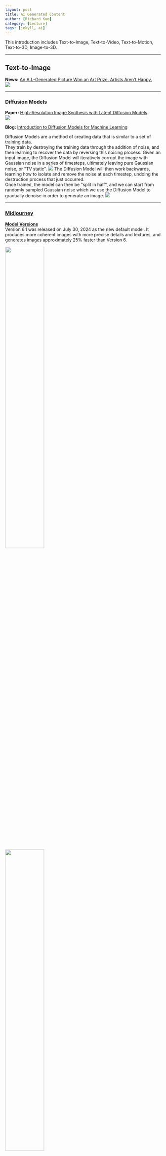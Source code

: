 ```yaml
---
layout: post
title: AI Generated Content
author: [Richard Kuo]
category: [Lecture]
tags: [jekyll, ai]
---
```


This introduction includes Text-to-Image, Text-to-Video, Text-to-Motion, Text-to-3D, Image-to-3D.

---
## Text-to-Image
**News:** [An A.I.-Generated Picture Won an Art Prize. Artists Aren’t Happy.](https://www.nytimes.com/2022/09/02/technology/ai-artificial-intelligence-artists.html)<br>
![](https://static01.nyt.com/images/2022/09/01/business/00roose-1/merlin_212276709_3104aef5-3dc4-4288-bb44-9e5624db0b37-superJumbo.jpg?quality=75&auto=webp)

---
### Diffusion Models
**Paper:** [High-Resolution Image Synthesis with Latent Diffusion Models](https://arxiv.org/abs/2112.10752)<br>
![](https://miro.medium.com/v2/resize:fit:720/format:webp/0*rW_y1kjruoT9BSO0.png)

**Blog:** [Introduction to Diffusion Models for Machine Learning](https://www.assemblyai.com/blog/diffusion-models-for-machine-learning-introduction/)<br>

Diffusion Models are a method of creating data that is similar to a set of training data. <br>
They train by destroying the training data through the addition of noise, and then learning to recover the data by reversing this noising process. Given an input image, the Diffusion Model will iteratively corrupt the image with Gaussian noise in a series of timesteps, ultimately leaving pure Gaussian noise, or "TV static".
![](https://www.assemblyai.com/blog/content/images/size/w1000/2022/06/image-5.png)
The Diffusion Model will then work backwards, learning how to isolate and remove the noise at each timestep, undoing the destruction process that just occurred.<br>
Once trained, the model can then be "split in half", and we can start from randomly sampled Gaussian noise which we use the Diffusion Model to gradually denoise in order to generate an image.
![](https://www.assemblyai.com/blog/content/images/size/w1000/2022/06/image-4.png)

---
### [Midjourney](https://www.midjourney.com/)
**[Model Versions](https://docs.midjourney.com/docs/model-versions)** <br>
Version 6.1 was released on July 30, 2024 as the new default model. It produces more coherent images with more precise details and textures, and generates images approximately 25% faster than Version 6.<br>
<p>
<img width="50%" height="50%" src="https://cdn.document360.io/3040c2b6-fead-4744-a3a9-d56d621c6c7e/Images/Documentation/poppies-v6-1.png">
<img width="50%" height="50%" src="https://cdn.document360.io/3040c2b6-fead-4744-a3a9-d56d621c6c7e/Images/Documentation/collage-v6-1.png">
</p>

* **Forward Diffusion Process:** The diffusion model starts by taking an input image and gradually adding Gaussian noise.

* **Noise Accumulation:** The model continues to add more noise to the image. After each addition, randomized image sections are covered in noise until the original image is transformed into a noisy or grain-covered version. More noise will result in a more different generation, while less will produce a more similar generation to the original image.

* **Denoising Process:** After adding the desired amount of noise, which Midjourney users can partially control with prompt weighting, the model learns to recover the original image by reversing the noising process.

* **Iterative Refinement:** Denoising is performed iteratively, gradually reducing the noise level in the image. At each step, the diffusion model improves the image’s quality and ability to refine over time.

* **Training and Predictive Learning:** The steps above repeat for as many images in the training dataset as possible. The model eventually learns to predict the original image from the noisy image.

* **Generating New Data:** Once the model is trained, it creates new images by passing random noise samples and generating the colors and shapes from the patterns the model picked up during training. This creates unique images similar to the training data but slightly different, resulting in various possible outputs.

---
### [DALL.E, E2, and storyDALL-E](https://zhangtemplar.github.io/dalle/)

### [DALL.E](https://openai.com/blog/dall-e/)
DALL·E is a 12-billion parameter version of GPT-3 trained to generate images from text descriptions, using a dataset of text–image pairs. <br>
**Paper:** [Zero-Shot Text-to-Image Generation](https://arxiv.org/abs/2102.12092)<br> 
**Code:** [openai/DALL-E](https://github.com/openai/DALL-E)<br>
The overview of DALL-E could be illustrated as below. It contains two components: for image, VQGAN (vector quantized GAN) is used to map the 256x256 image to a 32x32 grid of image token and each token has 8192 possible values; then this token is combined with 256 BPE=encoded text token is fed into to train the autoregressive transformer. The text token is set to 256 by maximal.
<p><img width="50%" height="50%" src="https://raw.githubusercontent.com/zhangtemplar/zhangtemplar.github.io/master/uPic/2022_09_30_16_08_31_105325789-46d94700-5bcd-11eb-9c91-818e8b5d6a35.jpeg"></p>

---
### [DALL.E-2](https://openai.com/dall-e-2/)
**Paper:** [Hierarchical Text-Conditional Image Generation with CLIP Latents](https://arxiv.org/abs/2204.06125)<br>
![](https://pic3.zhimg.com/80/v2-e096e3cf8a1e7a9f569b18f658da574e_720w.jpg)

---
### [How Does DALL·E 2 Work?](https://medium.com/augmented-startups/how-does-dall-e-2-work-e6d492a2667f)
Compared to DALL·E’s 12-billion parameters, DALL·E 2 works on a 3.5-billion parameter model and another 1.5-billion parameter model to enhance the resolution of its images.

**DALL·E 2 image generation process** <br>
![](https://miro.medium.com/v2/resize:fit:720/format:webp/1*w2W7tw7LtDOvToKNPE34lw.png)

**CLIP Training** <br>
![](https://miro.medium.com/v2/resize:fit:720/format:webp/1*I0VlIbh5eMXBQ2UysUvmSA.gif)

**Diffusion Models** <br>
![](https://miro.medium.com/v2/resize:fit:720/format:webp/1*bcpdCHJOmQ_05rbq_EIYCg.gif)
Diffusion models are transformer-based generative models. They take a piece of data, for example, a photo, and gradually add noise over timesteps, until it is not recognizable. And from that point, they try to reconstruct the image to its original form. In doing so, they learn how to generate images or any other kind of data.

---
### [LAION-5B Dataset](https://laion.ai/blog/laion-5b/)
5.85 billion CLIP-filtered image-text pairs<br>
**Paper:** [LAION-5B: An open large-scale dataset for training next generation image-text models](https://arxiv.org/abs/2210.08402)<br>
![](https://lh5.googleusercontent.com/u4ax53sZ0oABJ2tCt4FH6fs4V6uUQ_DRirV24fX0EPpGLMZrA8OlknEohbC0L1Nctvo7hLi01R4I0a3HCfyUMnUcCm76u86ML5CyJ-5boVk_8E5BPG5Z2eeJtPDQ00IhVE-camk4)

---
### [DALL.E-3](https://openai.com/dall-e-3)
**Paper:** [Improving Image Generation with Better Captions](https://cdn.openai.com/papers/dall-e-3.pdf)<br>
**Dataset Recaptioning**<br>
![](https://github.com/rkuo2000/AI-course/raw/main/images/DALL-E3_Descriptive_Synthetic_Captions.png)

---
### [Stability.ai](https://stability.ai/)
**Code:** [Stable Diffusion](https://github.com/CompVis/stable-diffusion)
![](https://github.com/CompVis/stable-diffusion/raw/main/assets/stable-samples/txt2img/merged-0005.png)
![](https://github.com/CompVis/stable-diffusion/raw/main/assets/stable-samples/txt2img/merged-0007.png)

---
### [Imagen](https://imagen.research.google/)
**Paper:** [Photorealistic Text-to-Image Diffusion Models with Deep Language Understanding](https://arxiv.org/abs/2205.11487)<br>
**Blog:** [How Imagen Actually Works](https://www.assemblyai.com/blog/how-imagen-actually-works/)<br>
![](https://www.assemblyai.com/blog/content/images/size/w1000/2022/06/imagen_examples.png)
![](https://www.assemblyai.com/blog/content/images/size/w1000/2022/06/image-6.png)
The text encoder in Imagen is the encoder network of T5 (Text-to-Text Transfer Transformer)
![](https://www.assemblyai.com/blog/content/images/2022/06/t5_tasksgif.gif)
 
---
### SDXL
**Paper:** [SDXL: Improving Latent Diffusion Models for High-Resolution Image Synthesis](https://arxiv.org/abs/2307.01952)<br>
**Code:** [Generative Models by Stability AI](https://github.com/stability-ai/generative-models)<br>
![](https://github.com/Stability-AI/generative-models/blob/main/assets/000.jpg?raw=true)
![](https://github.com/Stability-AI/generative-models/blob/main/assets/tile.gif?raw=true)

**Huggingface:** [stable-diffusion-xl-base-1.0](https://huggingface.co/stabilityai/stable-diffusion-xl-base-1.0)<br>
![](https://huggingface.co/stabilityai/stable-diffusion-xl-base-1.0/blob/main/pipeline.png)
SDXL consists of an ensemble of experts pipeline for latent diffusion: In a first step, the base model is used to generate (noisy) latents, which are then further processed with a refinement model (available here: https://huggingface.co/stabilityai/stable-diffusion-xl-refiner-1.0/) specialized for the final denoising steps. Note that the base model can be used as a standalone module.<br>

**Kaggle:** [https://www.kaggle.com/rkuo2000/stable-diffusion-xl](https://www.kaggle.com/rkuo2000/stable-diffusion-xl/)<br>

---
### [Transfusion](https://arxiv.org/html/2408.11039v1)
**Paper:** [Transfusion: Predict the Next Token and Diffuse Images with One Multi-Modal Model](https://www.arxiv.org/abs/2408.11039)<br>
**Code:** 
![](https://arxiv.org/html/2408.11039v1/x2.png)

---
### [FLUX1.1 pro](https://blackforestlabs.ai/announcing-flux-1-1-pro-and-the-bfl-api/)
* Superior Speed and Efficiency: Faster generation times and reduced latency, enabling more efficient workflows. FLUX1.1 [pro] is three times faster than the currently available FLUX.1 [pro]. 
* Improved Performance: FLUX1.1 [pro] has been introduced and tested under the codename “blueberry” into the Artificial Analysis image arena (https://artificialanalysis.ai/text-to-image), a popular benchmark for text-to-image models. It surpasses all other models on the leaderboard, achieving the highest overall Elo score.
![](https://blackforestlabs.ai/wp-content/uploads/2024/10/elo_pure-6-1024x768.png)
<p>
<img width="50%" height="50%" src="https://blackforestlabs.ai/wp-content/uploads/2024/10/elo_vs_price-3-1024x768.png">
<img  width="50%" height="50%" src="https://blackforestlabs.ai/wp-content/uploads/2024/10/elo_vs_speed-3-1024x768.png"> 
</p>

---
### [ComfyGen](https://comfygen-paper.github.io/)
**Paper:** [ComfyGen: Prompt-Adaptive Workflows for Text-to-Image Generation](https://arxiv.org/abs/2410.01731)<br>
![](https://comfygen-paper.github.io/static/images/teaser/teaser.jpg)
![](https://comfygen-paper.github.io/static/images/grids/grid_1.jpg)

---
## Text-to-Video

### Turn-A-Video
**Paper:** [Tune-A-Video: One-Shot Tuning of Image Diffusion Models for Text-to-Video Generation](https://arxiv.org/abs/2212.11565)<br>
**Code:** [https://github.com/showlab/Tune-A-Video](https://github.com/showlab/Tune-A-Video)<br>
<p align="center">
<img src="https://tuneavideo.github.io/assets/teaser.gif" width="1080px"/>  
<br>
<em>Given a video-text pair as input, our method, Tune-A-Video, fine-tunes a pre-trained text-to-image diffusion model for text-to-video generation.</em>
</p>

---
### Open-VCLIP
**Paper:** [Open-VCLIP: Transforming CLIP to an Open-vocabulary Video Model via Interpolated Weight Optimization](https://arxiv.org/abs/2302.00624)<br>
**Paper:** [Building an Open-Vocabulary Video CLIP Model with Better Architectures, Optimization and Data](https://arxiv.org/abs/2310.05010)<br>
**Code:** [https://github.com/wengzejia1/Open-VCLIP/](https://github.com/wengzejia1/Open-VCLIP/)<br>
![](https://github.com/wengzejia1/Open-VCLIP/blob/main/figures/firstpage.png?raw=true)

---
### [DyST](https://dyst-paper.github.io/)
**Paper:** [DyST: Towards Dynamic Neural Scene Representations on Real-World Videos]()<br>
<video controls><source src="https://dyst-paper.github.io/data/teaser.mp4" type="video/mp4"></video>
  
---
## Text-to-Motion

### TMR
**Paper:** [TMR: Text-to-Motion Retrieval Using Contrastive 3D Human Motion Synthesis](https://arxiv.org/abs/2305.00976)<br>
**Code:** [https://github.com/Mathux/TMR](https://github.com/Mathux/TMR)<br>

---
### Text-to-Motion Retrieval
**Paper:** [Text-to-Motion Retrieval: Towards Joint Understanding of Human Motion Data and Natural Language](https://arxiv.org/abs/2305.15842)<br>
**Code:** [https://github.com/mesnico/text-to-motion-retrieval](https://github.com/mesnico/text-to-motion-retrieval)<br>
`A person walks in a counterclockwise circle`<br>
![](https://github.com/mesnico/text-to-motion-retrieval/blob/main/teaser/example_74.gif?raw=true)
`A person is kneeling down on all four legs and begins to crawl`<br>
![](https://github.com/mesnico/text-to-motion-retrieval/raw/main/teaser/example_243.gif?raw=true)

---
### MotionDirector
**Paper:** [MotionDirector: Motion Customization of Text-to-Video Diffusion Models](https://arxiv.org/abs/2310.08465)<br>

---
### [GPT4Motion](https://gpt4motion.github.io/)
**Paper:** [GPT4Motion: Scripting Physical Motions in Text-to-Video Generation via Blender-Oriented GPT Planning](https://arxiv.org/abs/2311.12631)<br>
<video width="320" height="240" controls><src="https://gpt4motion.github.io/static/24videos/1.0_1.0_A%20basketball%20spins%20out%20of%20the%20air%20and%20falls.mp4" type="video/mp4">GPT4Motion BasketBall</video>

---
### Motion Editing
**Paper:** [Iterative Motion Editing with Natural Language](https://arxiv.org/abs/2312.11538)<br>

--- 
### [Awesome Video Diffusion Models](https://github.com/ChenHsing/Awesome-Video-Diffusion-Models)

### StyleCrafter
**Paper:** [StyleCrafter: Enhancing Stylized Text-to-Video Generation with Style Adapter](https://arxiv.org/abs/2312.00330)<br>
**Code:** [https://github.com/GongyeLiu/StyleCrafter](https://github.com/GongyeLiu/StyleCrafter)<br>
![](https://github.com/GongyeLiu/StyleCrafter/blob/main/docs/showcase_1.gif?raw=true)

---
### Stable Diffusion Video
**Paper:** [Stable Video Diffusion: Scaling Latent Video Diffusion Models to Large Datasets](https://arxiv.org/abs/2311.15127)<br>
**Code:** [https://github.com/nateraw/stable-diffusion-videos](https://github.com/nateraw/stable-diffusion-videos)<br>
![](https://huggingface.co/stabilityai/stable-video-diffusion-img2vid/resolve/main/output_tile.gif)

---
### AnimateDiff
**Paper:** [AnimateDiff: Animate Your Personalized Text-to-Image Diffusion Models without Specific Tuning](https://arxiv.org/abs/2307.04725)<br>
**Paper:** [SparseCtrl: Adding Sparse Controls to Text-to-Video Diffusion Models](https://arxiv.org/abs/2311.16933)<br>
**Code:** [https://github.com/guoyww/AnimateDiff](https://github.com/guoyww/AnimateDiff)<br>
![](https://github.com/guoyww/AnimateDiff/raw/main/__assets__/figs/adapter_explain.png)

---
### Animate Anyone
**Paper:** [Animate Anyone: Consistent and Controllable Image-to-Video Synthesis for Character Animation](https://arxiv.org/abs/2311.17117)<br>

---
### [Outfit Anyone](https://humanaigc.github.io/outfit-anyone/)
**Code:** [https://github.com/HumanAIGC/OutfitAnyone](https://github.com/HumanAIGC/OutfitAnyone)<br>
<iframe width="1103" height="620" src="https://www.youtube.com/embed/jnNHcLdoxNk" title="Outfit Anyone + Animate Anyone" frameborder="0" allow="accelerometer; autoplay; clipboard-write; encrypted-media; gyroscope; picture-in-picture; web-share" allowfullscreen></iframe>

---
### [SignLLM](https://signllm.github.io/Prompt2Sign/)
**Paper:** [SignLLM: Sign Languages Production Large Language Models](https://arxiv.org/abs/2405.10718)<br>
**Code:** [https://github.com/SignLLM/Prompt2Sign](https://github.com/SignLLM/Prompt2Sign)<br>

---
## Text-to-3D

### Shap-E
**Paper:** [Shap-E: Generating Conditional 3D Implicit Functions](https://arxiv.org/abs/2305.02463)<br>
**Code:** [https://github.com/openai/shap-e](https://github.com/openai/shap-e)<br>
**Kaggle:** [https://www.kaggle.com/rkuo2000/shap-e](https://www.kaggle.com/rkuo2000/shap-e)<br>

---
### [MVdiffusion](https://mvdiffusion.github.io/)
**Paper:** [MVDiffusion: Enabling Holistic Multi-view Image Generation with Correspondence-Aware Diffusion](https://arxiv.org/abs/2307.01097)<br>
**Code:** [https://github.com/Tangshitao/MVDiffusion](https://github.com/Tangshitao/MVDiffusion)<br>
![](https://github.com/Tangshitao/MVDiffusion/raw/main/assets/teaser.gif)

---
### [MVDream](https://mv-dream.github.io/)
**Paper:** [MVDream: Multi-view Diffusion for 3D Generation](https://arxiv.org/abs/2308.16512)<br>
**Code:** [https://github.com/bytedance/MVDream](https://github.com/bytedance/MVDream)<br>
**Kaggle:** [https://www.kaggle.com/rkuo2000/mvdream](https://www.kaggle.com/rkuo2000/mvdream)<br>
![](https://mv-dream.github.io/static/architecture.jpg)

---
### [3D-GPT](https://chuny1.github.io/3DGPT/3dgpt.html)
**Paper:** [3D-GPT: Procedural 3D Modeling with Large Language Models](https://arxiv.org/abs/2310.12945)<br>
![](https://chuny1.github.io/3DGPT/static/images/main.png)

---
### Advances in 3D Generation : A Survey
**Paper:** [Advances in 3D Generation: A Survey](https://arxiv.org/html/2401.17807v1)

---
### [AssetGen](https://assetgen.github.io/)
**Paper:** [Meta 3D AssetGen: Text-to-Mesh Generation with High-Quality Geometry, Texture, and PBR Materials]
(https://scontent-tpe1-1.xx.fbcdn.net/v/t39.2365-6/449707112_509645168082163_2193712134508658234_n.pdf?_nc_cat=111&ccb=1-7&_nc_sid=3c67a6&_nc_ohc=5bSbn3KaluAQ7kNvgFbjbd7&_nc_ht=scontent-tpe1-1.xx&oh=00_AYBM_JROjIFPbm8vwphinNrr4x1bUEFOeLV5iYsR6l_0rA&oe=668B3191)<br>
![](https://assetgen.github.io/static/teaser/overview.jpg)
**Paper:** [Meta 3D Gen](chrome-extension://efaidnbmnnnibpcajpcglclefindmkaj/https://scontent-tpe1-1.xx.fbcdn.net/v/t39.2365-6/449707112_509645168082163_2193712134508658234_n.pdf?_nc_cat=111&ccb=1-7&_nc_sid=3c67a6&_nc_ohc=5bSbn3KaluAQ7kNvgFbjbd7&_nc_ht=scontent-tpe1-1.xx&oh=00_AYBM_JROjIFPbm8vwphinNrr4x1bUEFOeLV5iYsR6l_0rA&oe=668B3191)

---
### AI-Render 
Stable Diffusion in Blender<br>
**Code:** [https://github.com/benrugg/AI-Render](https://github.com/benrugg/AI-Render)<br>
<iframe width="1115" height="627" src="https://www.youtube.com/embed/PXBXix2WzX4" title="AI Render - Stable Diffusion in Blender - FREE Add-on" frameborder="0" allow="accelerometer; autoplay; clipboard-write; encrypted-media; gyroscope; picture-in-picture; web-share" allowfullscreen></iframe>
<iframe width="1115" height="627" src="https://www.youtube.com/embed/tmyln5bwnO8" title="AI Render Tutorial - Stable Diffusion Add-on for Blender" frameborder="0" allow="accelerometer; autoplay; clipboard-write; encrypted-media; gyroscope; picture-in-picture; web-share" allowfullscreen></iframe>
<iframe width="1115" height="627" src="https://www.youtube.com/embed/zPqJUrfKuqs" title="AI Is Getting Out of Control in Blender | ControlNet" frameborder="0" allow="accelerometer; autoplay; clipboard-write; encrypted-media; gyroscope; picture-in-picture; web-share" allowfullscreen></iframe>

---
## Image-to-3D

### Zero123++
**Blog:** [Stable Zero123](https://stability.ai/news/stable-zero123-3d-generation)<br>
**Paper:** [Zero123++: a Single Image to Consistent Multi-view Diffusion Base Model](https://arxiv.org/abs/2310.15110)<br>
**Code:** [https://github.com/SUDO-AI-3D/zero123plus](https://github.com/SUDO-AI-3D/zero123plus)<br>
**Kaggle:** [https://www.kaggle.com/code/rkuo2000/zero123plus](https://www.kaggle.com/code/rkuo2000/zero123plus)<br>
**Kaggle:** [https://www.kaggle.com/code/rkuo2000/zero123-controlnet](https://www.kaggle.com/code/rkuo2000/zero123-controlnet)<br>

---
### TripoSR
**Blog:** [Introducing TripoSR: Fast 3D Object Generation from Single Images](https://stability.ai/news/triposr-3d-generation)<br>
**Paper:** [LRM: Large Reconstruction Model for Single Image to 3D](https://yiconghong.me/LRM/)<br>
**Github:** [https://github.com/VAST-AI-Research/TripoSR](https://github.com/VAST-AI-Research/TripoSR)<br>
`python run.py examples/chair.png --output-dir output/`<br>
![](https://yiconghong.me/LRM/static/images/img2nerf_model_figure.jpg)

---
### Depth Pro
**Paper:** [Depth Pro: Sharp Monocular Metric Depth in Less Than a Second](https://arxiv.org/abs/2410.02073)<br>
**Code:** [https://github.com/apple/ml-depth-pro](https://github.com/apple/ml-depth-pro)<br>
![](https://github.com/apple/ml-depth-pro/raw/main/data/depth-pro-teaser.jpg)

<br>
<br>

*This site was last updated {{ site.time | date: "%B %d, %Y" }}.*


